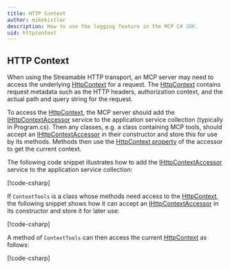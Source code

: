 ```yaml
---
title: HTTP Context
author: mikekistler
description: How to use the logging feature in the MCP C# SDK.
uid: httpcontext
---
```


## HTTP Context

When using the Streamable HTTP transport, an MCP server may need to access the underlying [HttpContext] for a request.
The [HttpContext] contains request metadata such as the HTTP headers, authorization context, and the actual path and query string for the request.

To access the [HttpContext], the MCP server should add the [IHttpContextAccessor] service to the application service collection (typically in Program.cs).
Then any classes, e.g. a class containing MCP tools, should accept an [IHttpContextAccessor] in their constructor and store this for use by its methods.
Methods then use the [HttpContext property][IHttpContextAccessor.HttpContext] of the accessor to get the current context.

[HttpContext]: https://learn.microsoft.com/dotnet/api/microsoft.aspnetcore.http.httpcontext
[IHttpContextAccessor]: https://learn.microsoft.com/dotnet/api/microsoft.aspnetcore.http.ihttpcontextaccessor
[IHttpContextAccessor.HttpContext]: https://learn.microsoft.com/dotnet/api/microsoft.aspnetcore.http.ihttpcontextaccessor.httpcontext

The following code snippet illustrates how to add the [IHttpContextAccessor] service to the application service collection:

[!code-csharp[](samples/Program.cs?name=snippet_AddHttpContextAccessor)]

If `ContextTools` is a class whose methods need access to the [HttpContext], the following snippet shows how it can accept
an [IHttpContextAccessor] in its constructor and store it for later use:

[!code-csharp[](samples/Tools/ContextTools.cs?name=snippet_ConstructorParameter)]

A method of `ContextTools` can then access the current [HttpContext] as follows:

<!-- highlight the last 5 lines -->
[!code-csharp[](samples/Tools/ContextTools.cs?name=snippet_AccessHttpContext)]
